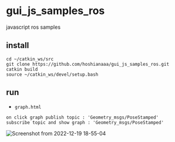 # gui_js_samples_ros
javascript ros samples

## install

```
cd ~/catkin_ws/src
git clone https://github.com/hoshianaaa/gui_js_samples_ros.git
catkin build
source ~/catkin_ws/devel/setup.bash
```

## run

- `graph.html`

```
on click graph publish topic : 'Geometry_msgs/PoseStamped'
subscribe topic and show graph : 'Geometry_msgs/PoseStamped'
```
![Screenshot from 2022-12-19 18-55-04](https://user-images.githubusercontent.com/40942409/208398328-c773e8ab-7cda-4f8b-b768-789bcd8fb437.png)
